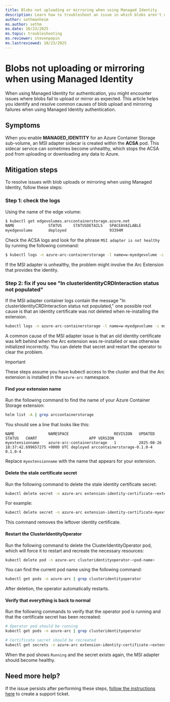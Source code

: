 ```yaml
---
title: Blobs not uploading or mirroring when using Managed Identity
description: Learn how to troubleshoot an issue in which blobs aren't uploaded or mirrored when using Managed Identity.
author: sethmanheim
ms.author: sethm
ms.date: 10/23/2025
ms.topic: troubleshooting
ms.reviewer: stevenpepin
ms.lastreviewed: 10/23/2025
---
```


# Blobs not uploading or mirroring when using Managed Identity

When using Managed Identity for authentication, you might encounter issues where blobs fail to upload or mirror as expected. This article helps you identify and resolve common causes of blob upload and mirroring failures when using Managed Identity authentication.

## Symptoms

When you enable **MANAGED_IDENTITY** for an Azure Container Storage sub-volume, an MSI adapter sidecar is created within the **ACSA** pod. This sidecar service can sometimes become unhealthy, which stops the ACSA pod from uploading or downloading any data to Azure.

## Mitigation steps

To resolve issues with blob uploads or mirroring when using Managed Identity, follow these steps:

### Step 1: check the logs

Using the name of the edge volume:

```bash
$ kubectl get edgevolumes.arccontainerstorage.azure.net 
NAME               STATUS     STATUSDETAILS   SPACEAVAILABLE
myedgevolume       deployed                   93394M
```

Check the ACSA logs and look for the phrase `MSI adapter is not healthy` by running the following command:

```bash
$ kubectl logs -n azure-arc-containerstorage -l name=w-myedgevolume -c datamover | grep "MSI adapter is not healthy"
```

If the MSI adapter is unhealthy, the problem might involve the Arc Extension that provides the identity.

### Step 2: fix if you see "In clusterIdentityCRDInteraction status not populated"

If the MSI adapter container logs contain the message "In clusterIdentityCRDInteraction status not populated," one possible root cause is that an identity certificate was not deleted when re-installing the extension.

```bash
kubectl logs -n azure-arc-containerstorage -l name=w-myedgevolume -c msi-adapter
```

A common cause of the MSI adapter issue is that an old identity certificate was left behind when the Arc extension was re-installed or was otherwise initialized incorrectly. You can delete that secret and restart the operator to clear the problem.

> [!IMPORTANT]
> These steps assume you have kubectl access to the cluster and that the Arc extension is installed in the `azure-arc` namespace.

#### Find your extension name

Run the following command to find the name of your Azure Container Storage extension:

```bash
helm list -A | grep arccontainerstorage
```
You should see a line that looks like this:

```output
NAME               NAMESPACE                    REVISION   UPDATED                                 STATUS   CHART                       APP VERSION
myextensionname    azure-arc-containerstorage   1          2025-08-26 18:37:42.699657275 +0000 UTC deployed arccontainerstorage-0.1.0-4 0.1.0-4
```

Replace `myextensionname` with the name that appears for your extension.

#### Delete the stale certificate secret

Run the following command to delete the stale identity certificate secret:

```bash
kubectl delete secret -n azure-arc extension-identity-certificate-<extension-name>
```

For example:

```bash
kubectl delete secret -n azure-arc extension-identity-certificate-myextensionname
```

This command removes the leftover identity certificate.

#### Restart the ClusterIdentityOperator

Run the following command to delete the ClusterIdentityOperator pod, which will force it to restart and recreate the necessary resources:

```bash
kubectl delete pod -n azure-arc clusteridentityoperator-<pod-name>
```

You can find the current pod name using the following command:

```bash
kubectl get pods -n azure-arc | grep clusteridentityoperator
```

After deletion, the operator automatically restarts.

#### Verify that everything is back to normal

Run the following commands to verify that the operator pod is running and that the certificate secret has been recreated:

```bash
# Operator pod should be running
kubectl get pods -n azure-arc | grep clusteridentityoperator

# Certificate secret should be recreated
kubectl get secrets -n azure-arc extension-identity-certificate-<extension-name>
```

When the pod shows `Running` and the secret exists again, the MSI adapter should become healthy.

## Need more help?

If the issue persists after performing these steps, [follow the instructions here](support-feedback.md) to create a support ticket.